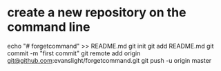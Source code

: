 create a new repository on the command line
=================================================================
echo "# forgetcommand" >> README.md
git init
git add README.md
git commit -m "first commit"
git remote add origin git@github.com:evanslight/forgetcommand.git
git push -u origin master
